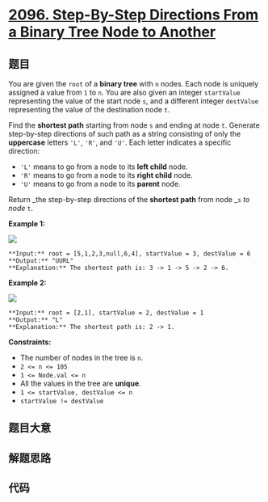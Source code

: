 # [2096. Step-By-Step Directions From a Binary Tree Node to Another](https://leetcode.com/problems/step-by-step-directions-from-a-binary-tree-node-to-another)

## 题目

You are given the `root` of a **binary tree** with `n` nodes. Each node is
uniquely assigned a value from `1` to `n`. You are also given an integer
`startValue` representing the value of the start node `s`, and a different
integer `destValue` representing the value of the destination node `t`.

Find the **shortest path** starting from node `s` and ending at node `t`.
Generate step-by-step directions of such path as a string consisting of only
the **uppercase** letters `'L'`, `'R'`, and `'U'`. Each letter indicates a
specific direction:

  * `'L'` means to go from a node to its **left child** node.
  * `'R'` means to go from a node to its **right child** node.
  * `'U'` means to go from a node to its **parent** node.

Return _the step-by-step directions of the **shortest path** from node _`s`
_to node_ `t`.



**Example 1:**

![](https://assets.leetcode.com/uploads/2021/11/15/eg1.png)

    
    
    **Input:** root = [5,1,2,3,null,6,4], startValue = 3, destValue = 6
    **Output:** "UURL"
    **Explanation:** The shortest path is: 3 -> 1 -> 5 -> 2 -> 6.
    

**Example 2:**

![](https://assets.leetcode.com/uploads/2021/11/15/eg2.png)

    
    
    **Input:** root = [2,1], startValue = 2, destValue = 1
    **Output:** "L"
    **Explanation:** The shortest path is: 2 -> 1.
    



**Constraints:**

  * The number of nodes in the tree is `n`.
  * `2 <= n <= 105`
  * `1 <= Node.val <= n`
  * All the values in the tree are **unique**.
  * `1 <= startValue, destValue <= n`
  * `startValue != destValue`


## 题目大意

## 解题思路

## 代码

```javascript

```
